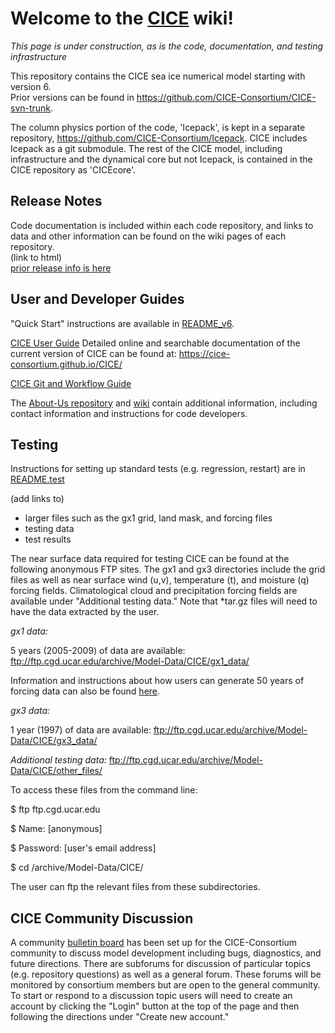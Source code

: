 # **Welcome to the [CICE](https://github.com/CICE-Consortium/CICE) wiki!**

*This page is under construction, as is the code, documentation, and testing infrastructure*

This repository contains the CICE sea ice numerical model starting with version 6.  
Prior versions can be found in https://github.com/CICE-Consortium/CICE-svn-trunk.

The column physics portion of the code, 'Icepack', is kept in a separate repository, https://github.com/CICE-Consortium/Icepack. CICE includes Icepack as a git submodule. The rest of the CICE model, including infrastructure and the dynamical core but not Icepack, is contained in the CICE repository as 'CICEcore'.   

## Release Notes  
Code documentation is included within each code repository, and links to data and other information can be found on the wiki pages of each repository.  
(link to html)   
[prior release info is here](http://oceans11.lanl.gov/trac/CICE/wiki/SourceCode)

## User and Developer Guides
"Quick Start" instructions are available in [README_v6](https://github.com/CICE-Consortium/CICE/blob/master/README_v6).  

[CICE User Guide](https://docs.google.com/document/d/1yQV565RFIQnny_Tj3WM45jJFdDYG-MwriU5BC6sC0Wk)
Detailed online and searchable documentation of the current version of CICE can be found at: https://cice-consortium.github.io/CICE/

[CICE Git and Workflow Guide](https://docs.google.com/document/d/1rR6WAvZQT9iAMUp-m_HZ06AUCCI19mguFialsMCYs9o)

The [About-Us repository](https://github.com/CICE-Consortium/About-Us) and [wiki](https://github.com/CICE-Consortium/About-Us/wiki) contain additional information, including contact information and instructions for code developers.

## Testing
Instructions for setting up standard tests (e.g. regression, restart) are in [README.test](https://github.com/CICE-Consortium/CICE/blob/master/README.test)

(add links to)
- larger files such as the gx1 grid, land mask, and forcing files
- testing data
- test results

The near surface data required for testing CICE can be found at the following anonymous FTP sites. The gx1 and gx3 directories include the grid files as well as near surface wind (u,v), temperature (t), and moisture (q) forcing fields. Climatological cloud and precipitation forcing fields are available under "Additional testing data." Note that *tar.gz files will need to have the data extracted by the user.

_gx1 data:_

5 years (2005-2009) of data are available: ftp://ftp.cgd.ucar.edu/archive/Model-Data/CICE/gx1_data/

Information and instructions about how users can generate 50 years of forcing data can also be found [here](ftp://ftp.cgd.ucar.edu/archive/Model-Data/CICE/gx1_data/gx1scrip.tar.gz). 

_gx3 data:_

1 year (1997) of data are available: ftp://ftp.cgd.ucar.edu/archive/Model-Data/CICE/gx3_data/

_Additional testing data:_ ftp://ftp.cgd.ucar.edu/archive/Model-Data/CICE/other_files/

To access these files from the command line:

$ ftp ftp.cgd.ucar.edu

$ Name: [anonymous]

$ Password: [user's email address]

$ cd /archive/Model-Data/CICE/

The user can ftp the relevant files from these subdirectories.

## CICE Community Discussion
A community [bulletin board](https://bb.cgd.ucar.edu/forums/cice-consortium-model-development) has been set up for the CICE-Consortium community to discuss model development including bugs, diagnostics, and future directions. There are subforums for discussion of particular topics (e.g. repository questions) as well as a general forum. These forums will be monitored by consortium members but are open to the general community. To start or respond to a discussion topic users will need to create an account by clicking the "Login" button at the top of the page and then following the directions under "Create new account."
